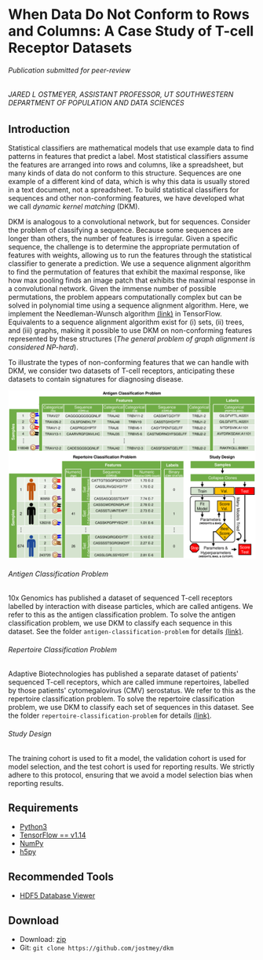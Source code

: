 # When Data Do Not Conform to Rows and Columns: A Case Study of T-cell Receptor Datasets
###### Publication submitted for peer-review
###### JARED L OSTMEYER, ASSISTANT PROFESSOR, UT SOUTHWESTERN DEPARTMENT OF POPULATION AND DATA SCIENCES

## Introduction

Statistical classifiers are mathematical models that use example data to find patterns in features that predict a label. Most statistical classifiers assume the features are arranged into rows and columns, like a spreadsheet, but many kinds of data do not conform to this structure. Sequences are one example of a different kind of data, which is why this data is usually stored in a text document, not a spreadsheet. To build statistical classifiers for sequences and other non-conforming features, we have developed what we call *dynamic kernel matching* (DKM).

DKM is analogous to a convolutional network, but for sequences. Consider the problem of classifying a sequence. Because some sequences are longer than others, the number of features is irregular. Given a specific sequence, the challenge is to determine the appropriate permutation of features with weights, allowing us to run the features through the statistical classifier to generate a prediction. We use a sequence alignment algorithm to find the permutation of features that exhibit the maximal response, like how max pooling finds an image patch that exhibits the maximal response in a convolutional network. Given the immense number of possible permutations, the problem appears computationally complex but can be solved in polynomial time using a sequence alignment algorithm. Here, we implement the Needleman-Wunsch algorithm [(link)](https://en.wikipedia.org/wiki/Needleman–Wunsch_algorithm) in TensorFlow. Equivalents to a sequence alignment algorithm exist for (i) sets, (ii) trees, and (iii) graphs, making it possible to use DKM on non-conforming features represented by these structures (*The general problem of graph alignment is considered NP-hard*).

To illustrate the types of non-conforming features that we can handle with DKM, we consider two datasets of T-cell receptors, anticipating these datasets to contain signatures for diagnosing disease.

![alt text](artwork/data.png "Layout of data used in this study")

###### Antigen Classification Problem
10x Genomics has published a dataset of sequenced T-cell receptors labelled by interaction with disease particles, which are called antigens. We refer to this as the antigen classification problem. To solve the antigen classification problem, we use DKM to classify each sequence in this dataset. See the folder `antigen-classification-problem` for details [(link)](antigen-classification-problem/model).

###### Repertoire Classification Problem
Adaptive Biotechnologies has published a separate dataset of patients' sequenced T-cell receptors, which are called immune repertoires, labelled by those patients' cytomegalovirus (CMV) serostatus. We refer to this as the repertoire classification problem. To solve the repertoire classification problem, we use DKM to classify each set of sequences in this dataset. See the folder `repertoire-classification-problem` for details [(link)](repertoire-classification-problem/model).

###### Study Design
The training cohort is used to fit a model, the validation cohort is used for model selection, and the test cohort is used for reporting results. We strictly adhere to this protocol, ensuring that we avoid a model selection bias when reporting results.

## Requirements

* [Python3](https://www.python.org/)
* [TensorFlow == v1.14](https://www.tensorflow.org/)
* [NumPy](http://www.numpy.org/)
* [h5py](https://www.h5py.org/)

## Recommended Tools

* [HDF5 Database Viewer](https://www.hdfgroup.org/downloads/hdfview/)

## Download

* Download: [zip](https://github.com/jostmey/dkm/zipball/master)
* Git: `git clone https://github.com/jostmey/dkm`
